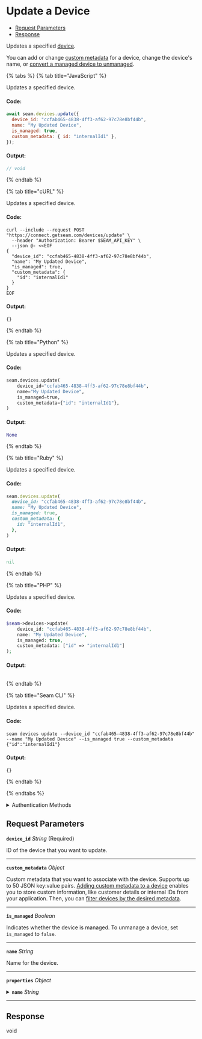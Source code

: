 # Update a Device

- [Request Parameters](#request-parameters)
- [Response](#response)

Updates a specified [device](../../core-concepts/devices/README.md).

You can add or change [custom metadata](../../core-concepts/devices/adding-custom-metadata-to-a-device.md) for a device, change the device's name, or [convert a managed device to unmanaged](../../core-concepts/devices/managed-and-unmanaged-devices.md).


{% tabs %}
{% tab title="JavaScript" %}

Updates a specified device.

#### Code:

```javascript
await seam.devices.update({
  device_id: "ccfab465-4838-4ff3-af62-97c78e8bf44b",
  name: "My Updated Device",
  is_managed: true,
  custom_metadata: { id: "internalId1" },
});
```

#### Output:

```javascript
// void
```
{% endtab %}

{% tab title="cURL" %}

Updates a specified device.

#### Code:

```curl
curl --include --request POST "https://connect.getseam.com/devices/update" \
  --header "Authorization: Bearer $SEAM_API_KEY" \
  --json @- <<EOF
{
  "device_id": "ccfab465-4838-4ff3-af62-97c78e8bf44b",
  "name": "My Updated Device",
  "is_managed": true,
  "custom_metadata": {
    "id": "internalId1"
  }
}
EOF
```

#### Output:

```curl
{}
```
{% endtab %}

{% tab title="Python" %}

Updates a specified device.

#### Code:

```python
seam.devices.update(
    device_id="ccfab465-4838-4ff3-af62-97c78e8bf44b",
    name="My Updated Device",
    is_managed=true,
    custom_metadata={"id": "internalId1"},
)
```

#### Output:

```python
None
```
{% endtab %}

{% tab title="Ruby" %}

Updates a specified device.

#### Code:

```ruby
seam.devices.update(
  device_id: "ccfab465-4838-4ff3-af62-97c78e8bf44b",
  name: "My Updated Device",
  is_managed: true,
  custom_metadata: {
    id: "internalId1",
  },
)
```

#### Output:

```ruby
nil
```
{% endtab %}

{% tab title="PHP" %}

Updates a specified device.

#### Code:

```php
$seam->devices->update(
    device_id: "ccfab465-4838-4ff3-af62-97c78e8bf44b",
    name: "My Updated Device",
    is_managed: true,
    custom_metadata: ["id" => "internalId1"]
);
```

#### Output:

```php

```
{% endtab %}

{% tab title="Seam CLI" %}

Updates a specified device.

#### Code:

```seam_cli
seam devices update --device_id "ccfab465-4838-4ff3-af62-97c78e8bf44b" --name "My Updated Device" --is_managed true --custom_metadata {"id":"internalId1"}
```

#### Output:

```seam_cli
{}
```
{% endtab %}

{% endtabs %}


<details>

<summary>Authentication Methods</summary>

- API key
- Client session token
- Personal access token
  <br>Must also include the `seam-workspace` header in the request.

To learn more, see [Authentication](https://docs.seam.co/latest/api/authentication).
</details>

## Request Parameters

**`device_id`** *String* (Required)

ID of the device that you want to update.

---

**`custom_metadata`** *Object*

Custom metadata that you want to associate with the device. Supports up to 50 JSON key:value pairs. [Adding custom metadata to a device](../../core-concepts/devices/adding-custom-metadata-to-a-device.md) enables you to store custom information, like customer details or internal IDs from your application. Then, you can [filter devices by the desired metadata](../../core-concepts/devices/filtering-devices-by-custom-metadata.md).

---

**`is_managed`** *Boolean*

Indicates whether the device is managed. To unmanage a device, set `is_managed` to `false`.

---

**`name`** *String*

Name for the device.

---

**`properties`** *Object*

<details>

<summary><b><code>name</code></b> <i>String</i></summary>

Name for the device.

</details>

---



## Response

void

